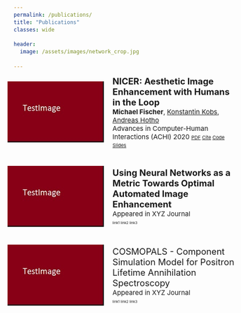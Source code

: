 ```yaml
---
permalink: /publications/
title: "Publications"
classes: wide

header:
  image: /assets/images/network_crop.jpg

---
```


[comment]: <> (recommended format for thumbnails: 220 x 140 )
[comment]: <> (https://mmistakes.github.io/minimal-mistakes/docs/utility-classes/)
[comment]: <> (https://techforluddites.com/replacing-list-bullets-with-images-using-css/)

<ul>
   <li style="display: flex; justify-content: left; align-items: center; margin: 0 0 0 -38px;">
      <img src='/assets/images/thumb.jpg' style=""/>
      <p style="margin: 0 0 0 20px;"> <span style="font-size: 20px;"><b>NICER: Aesthetic Image Enhancement with Humans in the Loop</b></span> <br> 
                                      <span style="font-size: 15px;"><b>Michael Fischer</b>, 
<a style="text-decoration:hover; color:inherit;" href="https://www.informatik.uni-wuerzburg.de/datascience/staff/kobs">Konstantin Kobs</a>, 
<a style="text-decoration:hover; color:inherit;" href="https://www.informatik.uni-wuerzburg.de/datascience/staff/hotho">Andreas Hotho</a> </span> <br>
                                      <span style="font-size: 15px;">Advances in Computer-Human Interactions (ACHI) 2020</span> 
                                      <span style="font-size: 11px;">
<a style="text-decoration:hover; color:inherit;" href="https://arxiv.org/abs/2012.01778">PDF</a>
<a style="text-decoration:hover; color:inherit;" href="https://scholar.googleusercontent.com/scholar.bib?q=info:iNEnnFIKcVoJ:scholar.google.com/&output=citation&scisdr=CgXeJKnCEJnq4qIKYfg:AAGBfm0AAAAAYSAMefj5w_W25B6-Mslq4EjsQ6Tk4aA9&scisig=AAGBfm0AAAAAYSAMeT83NMBVewbns-EwL7EettQoB2T2&scisf=4&ct=citation&cd=-1&hl=de">Cite</a>
<a style="text-decoration:hover; color:inherit;" href="https://github.com/mr-Mojo/NICER">Code</a>
<a style="text-decoration:hover; color:inherit;" href="https://pdfs.semanticscholar.org/cfd1/c8d27b6b2d729ff6cd06c07726c1a1adc1b9.pdf">Slides</a>
</span> </p>
   </li>
   <li style="display: flex; justify-content: left; align-items: center; margin: 40px 0 0 -38px;">
       <img src='/assets/images/thumb.jpg' style=""/>
       <p style="margin: 0 0 0 20px;"> <span style="font-size: 20px;"><b>Using Neural Networks as a Metric Towards Optimal Automated Image Enhancement</b></span> <br> 
                                      <span style="font-size: 15px;">Appeared in XYZ Journal</span> <br> 
                                      <span style="font-size: 8px;">link1 link2 link3 </span> </p>
   </li>
   <li style="display: flex; justify-content: left; align-items: center; margin: 40px 0 0 -38px;">
       <img src='/assets/images/thumb.jpg' style=""/>
       <p style="margin: 0 0 0 20px;"> <span style="font-size: 20px;">COSMOPALS - Component Simulation Model for Positron Lifetime Annihilation Spectroscopy</span> <br> 
                                      <span style="font-size: 15px;">Appeared in XYZ Journal</span> <br> 
                                      <span style="font-size: 8px;">link1 link2 link3 </span> </p>
   </li>
</ul>


[comment]: <> (TODO: nicer, nicer slides, master thesis, bachelor thesis, all with thumbnails, link to git, download)


[comment]: <> (output: )

[comment]: <> (  html_document:)

[comment]: <> (     css: /assets/css/bulletpts.css)

[comment]: <> (     self_contained: no)
